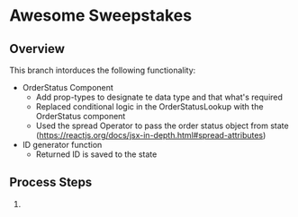 # Awesome Sweepstakes

## Overview
This branch intorduces the following functionality:
* OrderStatus Component
    * Add prop-types to designate te data type and that what's required
    * Replaced conditional logic in the OrderStatusLookup with the OrderStatus component
     * Used the spread Operator to pass the order status object from state (https://reactjs.org/docs/jsx-in-depth.html#spread-attributes)
* ID generator function 
    * Returned ID is saved to the state


## Process Steps
1.